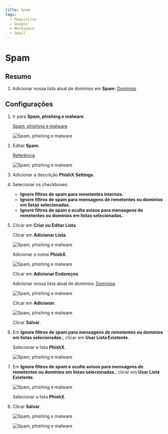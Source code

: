 ```yaml
---
title: Spam
tags:
  - Requisitos
  - Google
  - Workspace
  - Gmail
---
```


# Spam

## Resumo

1. Adicionar nossa lista atual de domínios em **Spam**: [Domínios](../domains.html#separado-por-espacos)

## Configurações

1. Ir para **Spam, phishing e malware**.

   [Spam, phishing e malware](https://admin.google.com/u/0/ac/apps/gmail/spam)

   ![Spam, phishing e malware](https://cdn.phishx.io/phishx-docs/images/google_workplace_005.png)

2. Editar **Spam**.

   [Referência](https://support.google.com/a/answer/2368132)

   ![Spam, phishing e malware](https://cdn.phishx.io/phishx-docs/images/google_workplace_009.png)

3. Adicionar a descrição **PhishX Settings**.

4. Selecionar os checkboxes:

   - **Ignore filtros de spam para remetentes internos.**
   - **Ignore filtros de spam para mensagens de remetentes ou domínios em listas selecionadas.**
   - **Ignore filtros de spam e oculte avisos para mensagens de remetentes ou domínios em listas selecionadas.**.

5. Clicar em **Criar ou Editar Lista**.

   Clicar em **Adicionar Lista**.

   ![Spam, phishing e malware](https://cdn.phishx.io/phishx-docs/images/google_workplace_010.png)

   Adicionar o nome **PhishX**.

   ![Spam, phishing e malware](https://cdn.phishx.io/phishx-docs/images/google_workplace_011.png)

   Clicar em **Adicionar Endereços**.

   Adicionar nossa lista atual de domínios: [Domínios](../domains.html#separado-por-espacos)

   ![Spam, phishing e malware](https://cdn.phishx.io/phishx-docs/images/google_workplace_012.png)

   Clicar em **Adicionar**.

   ![Spam, phishing e malware](https://cdn.phishx.io/phishx-docs/images/google_workplace_013.png)

   Clicar **Salvar**.

6. Em **Ignore filtros de spam para mensagens de remetentes ou domínios em listas selecionadas.**, clicar em **Usar Lista Existente**.

   Selecionar a lista **PhishX**.

   ![Spam, phishing e malware](https://cdn.phishx.io/phishx-docs/images/google_workplace_015.png)

7. Em **Ignore filtros de spam e oculte avisos para mensagens de remetentes ou domínios em listas selecionadas.**, clicar em **Usar Lista Existente**.

   ![Spam, phishing e malware](https://cdn.phishx.io/phishx-docs/images/google_workplace_015.png)

   Selecionar a lista **PhishX**.

8. Clicar **Salvar**.

   ![Spam, phishing e malware](https://cdn.phishx.io/phishx-docs/images/google_workplace_016.png)

   ![Spam, phishing e malware](https://cdn.phishx.io/phishx-docs/images/google_workplace_017.png)
